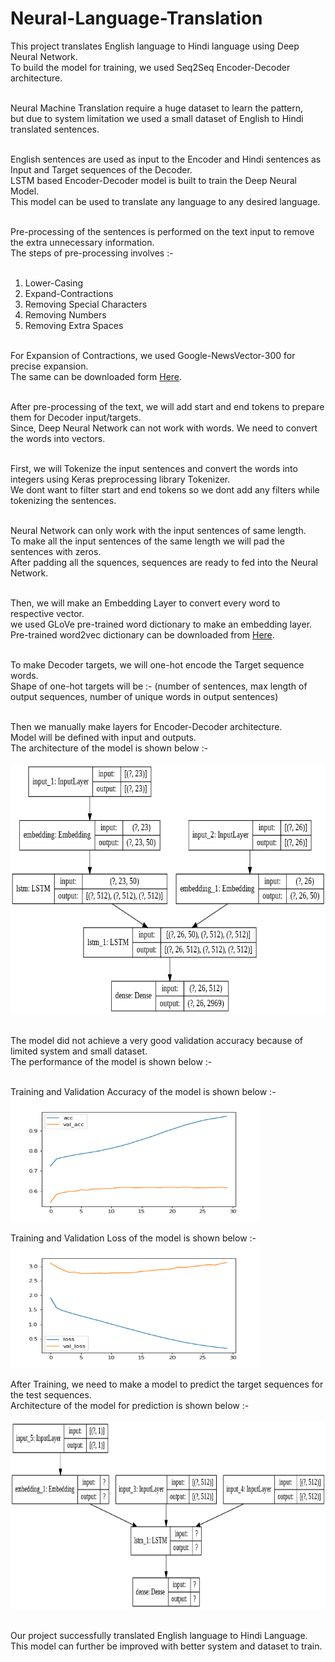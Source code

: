 # Neural-Language-Translation
This project translates English language to Hindi language using Deep Neural Network.<br />
To build the model for training, we used Seq2Seq Encoder-Decoder architecture.<br /><br />

Neural Machine Translation require a huge dataset to learn the pattern,<br />
but due to system limitation we used a small dataset of English to Hindi translated sentences.<br /><br />

English sentences are used as input to the Encoder and Hindi sentences as Input and Target sequences of the Decoder.<br />
LSTM based Encoder-Decoder model is built to train the Deep Neural Model.<br />
This model can be used to translate any language to any desired language. <br /><br />

Pre-processing of the sentences is performed on the text input to remove the extra unnecessary information.<br />
The steps of pre-processing involves :-<br /><br />

1. Lower-Casing<br />
2. Expand-Contractions<br />
3. Removing Special Characters<br />
4. Removing Numbers<br />
5. Removing Extra Spaces<br /><br />

For Expansion of Contractions, we used Google-NewsVector-300 for precise expansion.<br />
The same can be downloaded form [Here](https://code.google.com/archive/p/word2vec/).<br /><br />

After pre-processing of the text, we will add start and end tokens to prepare them for Decoder input/targets.<br />
Since, Deep Neural Network can not work with words. We need to convert the words into vectors.<br /><br />

First, we will Tokenize the input sentences and convert the words into integers using Keras preprocessing library Tokenizer.<br />
We dont want to filter start and end tokens so we dont add any filters while tokenizing the sentences.<br /><br />

Neural Network can only work with the input sentences of same length.<br />
To make all the input sentences of the same length we will pad the sentences with zeros.<br />
After padding all the squences, sequences are ready to fed into the Neural Network.<br /><br />

Then, we will make an Embedding Layer to convert every word to respective vector.<br />
we used GLoVe pre-trained word dictionary to make an embedding layer.<br />
Pre-trained word2vec dictionary can be downloaded from [Here](https://nlp.stanford.edu/projects/glove/).<br /><br />

To make Decoder targets, we will one-hot encode the Target sequence words.<br />
Shape of one-hot targets will be :- (number of sentences, max length of output sequences, number of unique words in output sentences)<br /><br />

Then we manually make layers for Encoder-Decoder architecture.<br />
Model will be defined with input and outputs.<br />
The architecture of the model is shown below :-<br /><br />
<img src="https://github.com/gearhead0909/Neural-Language-Translation/blob/master/Model%20Training.png" alt="alt text" width="800" height="400"><br /><br />

The model did not achieve a very good validation accuracy because of limited system and small dataset.<br />
The performance of the model is shown below :-<br /><br />

Training and Validation Accuracy of the model is shown below :-<br />
<img src="https://github.com/gearhead0909/Neural-Language-Translation/blob/master/Accuracy.png" alt="alt text" width="400" height="200"><br />

Training and Validation Loss of the model is shown below :-<br />
<img src="https://github.com/gearhead0909/Neural-Language-Translation/blob/master/Loss.png" alt="alt text" width="400" height="200"><br />

After Training, we need to make a model to predict the target sequences for the test sequences.<br />
Architecture of the model for prediction is shown below :-<br /><br />
<img src="https://github.com/gearhead0909/Neural-Language-Translation/blob/master/Model%20Prediction.png" alt="alt text" width="700" height="300"><br /><br />

Our project successfully translated English language to Hindi Language.<br />
This model can further be improved with better system and dataset to train.
